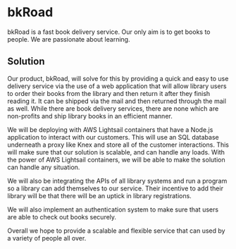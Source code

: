 # bkRoad

bkRoad is a fast book delivery service. Our only aim is to get books to people. We are passionate about learning.

## Solution

Our product, bkRoad, will solve for this by providing a quick and easy to use delivery service via the use of a web application that will allow library users to order their books from the library and then return it after they finish reading it. It can be shipped via the mail and then returned through the mail as well. While there are book delivery services, there are none which are non-profits and ship library books in an efficient manner. 

We will be deploying with AWS Lightsail containers that have a Node.js application to interact with our customers. This will use an SQL database underneath a proxy like Knex and store all of the customer interactions. This will make sure that our solution is scalable, and can handle any loads. With the power of AWS Lightsail containers, we will be able to make the solution can handle any situation.

We will also be integrating the APIs of all library systems and run a program so a library can add themselves to our service. Their incentive to add their library will be that there will be an uptick in library registrations.

We will also implement an authentication system to make sure that users are able to check out books securely.

Overall we hope to provide a scalable and flexible service that can used by a variety of people all over.

<!-- bkRoad aims to  -->

<!-- bkRoad is a nonprofit organization founded to help deliver physical books to those in need. A large percent of the US population doesn't have access to physical books - by using bkRoad, those in need will get free and efficient access to books through a slick and easy to use web application.

AWS judges will vote on the submitted projects based on the following criteria:

    Adherence to the AWS Well Architected Framework
    Innovative use of Lightsail resources, and primarily, containers
    Relevancy to themes

    Blog post with overview of solution and architecture

To build your project you will receive credits for the usage of AWS products. The deadline for the submission will be on March 13, 2022.

The Internet provides a massive opportunity to democratize education and provide access to knowledge for everyone around the globe. Be it a kid’s stories app or an app which helps learn coding, bring your ideas to build these apps that make learning easy and fun! -->
